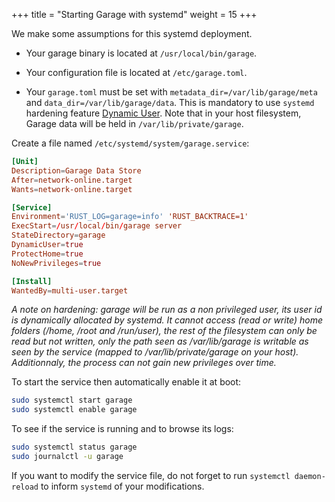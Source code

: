 +++
title = "Starting Garage with systemd"
weight = 15
+++

We make some assumptions for this systemd deployment. 

  - Your garage binary is located at `/usr/local/bin/garage`.

  - Your configuration file is located at `/etc/garage.toml`.

  - Your `garage.toml` must be set with  `metadata_dir=/var/lib/garage/meta` and `data_dir=/var/lib/garage/data`. This is mandatory to use `systemd` hardening feature [Dynamic User](https://0pointer.net/blog/dynamic-users-with-systemd.html). Note that in your host filesystem, Garage data will be held in `/var/lib/private/garage`.



Create a file named `/etc/systemd/system/garage.service`:

```toml
[Unit]
Description=Garage Data Store
After=network-online.target
Wants=network-online.target

[Service]
Environment='RUST_LOG=garage=info' 'RUST_BACKTRACE=1'
ExecStart=/usr/local/bin/garage server
StateDirectory=garage
DynamicUser=true
ProtectHome=true
NoNewPrivileges=true

[Install]
WantedBy=multi-user.target
```

*A note on hardening: garage will be run as a non privileged user, its user id is dynamically allocated by systemd. It cannot access (read or write) home folders (/home, /root and /run/user), the rest of the filesystem can only be read but not written, only the path seen as /var/lib/garage is writable as seen by the service (mapped to /var/lib/private/garage on your host). Additionnaly, the process can not gain new privileges over time.*

To start the service then automatically enable it at boot:

```bash
sudo systemctl start garage
sudo systemctl enable garage
```

To see if the service is running and to browse its logs:

```bash
sudo systemctl status garage
sudo journalctl -u garage
```

If you want to modify the service file, do not forget to run `systemctl daemon-reload`
to inform `systemd` of your modifications.
